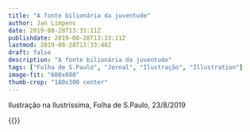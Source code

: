 ```yaml
---
title: "A fonte bilionária da juventude"
author: Jan Limpens
date: 2019-08-28T13:33:11Z
publishdate: 2019-08-28T13:33:11Z
lastmod: 2019-08-28T13:33:40Z
draft: false
description: "A fonte bilionária da juventude"
tags: ["Folha de S.Paulo", "Jornal", "Ilustração", "Illustration"]
image-fit: "600x600"
thumb-crop: "180x300 center"
---
```


Ilustração na Ilustríssima, Folha de S.Paulo, 23/8/2019

{{<gallery>}}